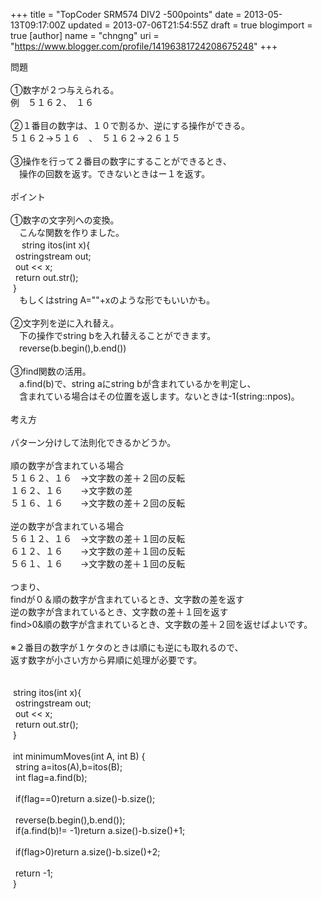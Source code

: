 +++
title = "TopCoder SRM574  DIV2 -500points"
date = 2013-05-13T09:17:00Z
updated = 2013-07-06T21:54:55Z
draft = true
blogimport = true 
[author]
	name = "chngng"
	uri = "https://www.blogger.com/profile/14196381724208675248"
+++

<div dir="ltr" style="text-align: left;" trbidi="on">問題<br /><br />①数字が２つ与えられる。<br />例　５１６２、　１６<br /><br />②１番目の数字は、１０で割るか、逆にする操作ができる。<br />５１６２→５１６　、　５１６２→２６１５<br /><br />③操作を行って２番目の数字にすることができるとき、<br />　操作の回数を返す。できないときはー１を返す。<br /><br />ポイント<br /><br />①数字の文字列への変換。<br />　こんな関数を作りました。<br />　<span class="Apple-tab-span" style="white-space: pre;"> </span>string itos(int x){<br /><span class="Apple-tab-span" style="white-space: pre;">  </span>ostringstream out;<br /><span class="Apple-tab-span" style="white-space: pre;">  </span>out &lt;&lt; x;<br /><span class="Apple-tab-span" style="white-space: pre;">  </span>return out.str();<br /><span class="Apple-tab-span" style="white-space: pre;"> </span>}<br />　もしくはstring A=""+xのような形でもいいかも。<br /><br />②文字列を逆に入れ替え。<br />　下の操作でstring bを入れ替えることができます。<br />　reverse(b.begin(),b.end())<br /><br />③find関数の活用。<br />　a.find(b)で、string aにstring bが含まれているかを判定し、<br />　含まれている場合はその位置を返します。ないときは-1(string::npos)。<br /><br />考え方<br /><br />パターン分けして法則化できるかどうか。<br /><br />順の数字が含まれている場合<br />５１６２、１６　→文字数の差＋２回の反転<br />１６２、１６　　→文字数の差　　<br />５１６、１６　　→文字数の差＋２回の反転<br /><br />逆の数字が含まれている場合<br />５６１２、１６　→文字数の差＋１回の反転<br />６１２、１６　　→文字数の差＋１回の反転<br />５６１、１６　　→文字数の差＋１回の反転<br /><br />つまり、<br />findが０＆順の数字が含まれているとき、文字数の差を返す<br />逆の数字が含まれているとき、文字数の差＋１回を返す<br />find&gt;0&amp;順の数字が含まれているとき、文字数の差＋２回を返せばよいです。<br /><br />※２番目の数字が１ケタのときは順にも逆にも取れるので、<br />返す数字が小さい方から昇順に処理が必要です。<br /><br /> <br /><span class="Apple-tab-span" style="white-space: pre;"> </span>string itos(int x){<br /><span class="Apple-tab-span" style="white-space: pre;">  </span>ostringstream out;<br /><span class="Apple-tab-span" style="white-space: pre;">  </span>out &lt;&lt; x;<br /><span class="Apple-tab-span" style="white-space: pre;">  </span>return out.str();<br /><span class="Apple-tab-span" style="white-space: pre;"> </span>}<br /><br /><span class="Apple-tab-span" style="white-space: pre;"> </span>int minimumMoves(int A, int B) {<br /><span class="Apple-tab-span" style="white-space: pre;">  </span>string a=itos(A),b=itos(B);<br /><span class="Apple-tab-span" style="white-space: pre;">  </span>int flag=a.find(b);<br /><br /><span class="Apple-tab-span" style="white-space: pre;">  </span>if(flag==0)return a.size()-b.size();<br /><br /><span class="Apple-tab-span" style="white-space: pre;">  </span>reverse(b.begin(),b.end());<br /><span class="Apple-tab-span" style="white-space: pre;">  </span>if(a.find(b)!= -1)return a.size()-b.size()+1;<br /><br /><span class="Apple-tab-span" style="white-space: pre;">  </span>if(flag&gt;0)return a.size()-b.size()+2;<br /><br /><span class="Apple-tab-span" style="white-space: pre;">  </span>return -1;<br /><span class="Apple-tab-span" style="white-space: pre;"> </span>}<br /><div><br /></div></div>
